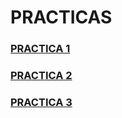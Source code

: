 # PRACTICAS
### [PRACTICA 1](/ut03/pr0301/doc.md)
### [PRACTICA 2](/ut03/pr0302/doc.md)
### [PRACTICA 3](/ut03/pr0303/doc.md)